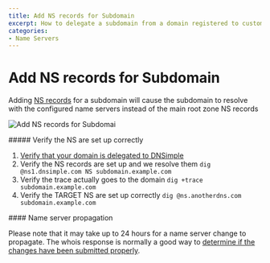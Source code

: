 ```yaml
---
title: Add NS records for Subdomain
excerpt: How to delegate a subdomain from a domain registered to custom name servers.
categories:
- Name Servers
---
```


# Add NS records for Subdomain

Adding [NS records](/articles/ns-record/) for a subdomain will cause the subdomain to resolve with the configured name servers instead of the main root zone NS records

![Add NS records for Subdomai](/files/dnsimple-add-ns-record.png)

<div class="section-steps" markdown="1">
##### Verify the NS are set up correctly

1. [Verify that your domain is delegated to DNSimple](/articles/delegating-dnsimple-registered/)
1. Verify the NS records are set up and we resolve them `dig @ns1.dnsimple.com NS subdomain.example.com`
1. Verify the trace actually goes to the domain `dig +trace subdomain.example.com`
1. Verify the TARGET NS are set up correctly `dig @ns.anotherdns.com subdomain.example.com`
</div>

<note>
#### Name server propagation

Please note that it may take up to 24 hours for a name server change to propagate. The whois response is normally a good way to [determine if the changes have been submitted properly](/articles/domain-resolution-issues).
</note>
